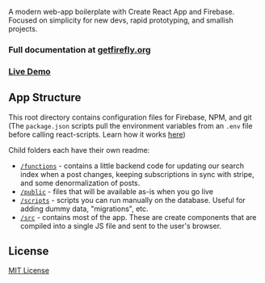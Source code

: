 A modern web-app boilerplate with Create React App and Firebase. Focused on simplicity for new devs, rapid prototyping, and smallish projects.

### **Full documentation at [getfirefly.org](http://getfirefly.org)**

### **[Live Demo](https://demo.getfirefly.org)**

## App Structure

This root directory contains configuration files for Firebase, NPM, and git (The `package.json` scripts pull the environment variables from an `.env` file before calling react-scripts. Learn how it works [here](https://medium.com/@tacomanator/environments-with-create-react-app-7b645312c09d))

Child folders each have their own readme:

- [`/functions`](https://github.com/sampl/firefly/tree/master/functions) - contains a little backend code for updating our search index when a post changes, keeping subscriptions in sync with stripe, and some denormalization of posts.
- [`/public`](https://github.com/sampl/firefly/tree/master/public) - files that will be available as-is when you go live
- [`/scripts`](https://github.com/sampl/firefly/tree/master/scripts) - scripts you can run manually on the database. Useful for adding dummy data, "migrations", etc.
- [`/src`](https://github.com/sampl/firefly/tree/master/src) - contains most of the app. These are create components that are compiled into a single JS file and sent to the user's browser.

## License

[MIT License](https://en.wikipedia.org/wiki/MIT_License)

